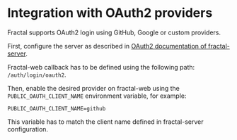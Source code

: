 # Integration with OAuth2 providers

Fractal supports OAuth2 login using GitHub, Google or custom providers.

First, configure the server as described in [OAuth2 documentation of fractal-server](https://fractal-analytics-platform.github.io/fractal-server/internals/users/#oauth2).

Fractal-web callback has to be defined using the following path: `/auth/login/oauth2`.

Then, enable the desired provider on fractal-web using the `PUBLIC_OAUTH_CLIENT_NAME` environment variable, for example:

```
PUBLIC_OAUTH_CLIENT_NAME=github
```

This variable has to match the client name defined in fractal-server configuration.
